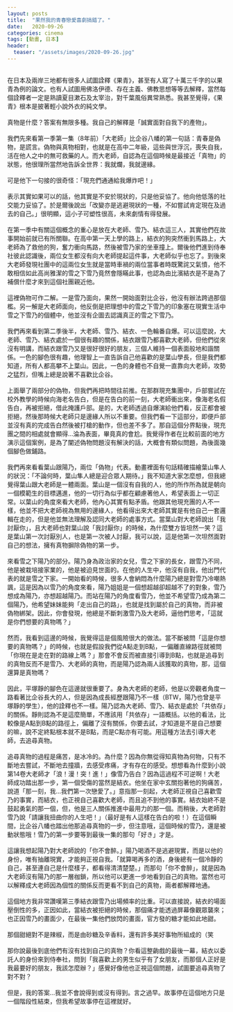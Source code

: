 ```yaml
---
layout: posts
title:  "果然我的青春戀愛喜劇搞錯了。"
date:   2020-09-26
categories: cinema
tags: [動畫, 日本]
header: 
  teaser: "/assets/images/2020-09-26.jpg"
---
```

<br>
在日本及兩岸三地都有很多人試圖詮釋《果青》，甚至有人寫了十萬三千字的以果青為例的論文。也有人試圖用佛洛伊德、存在主義、佛教思想等等去解釋，當然每個詮釋者一定是熟讀夏目漱石及太宰治，對千葉風俗異常熟悉。我甚至覺得，《果青》根本是披著輕小說外衣的純文學。<br><br>
真物是什麼？答案有無限多種。我自己的解釋是「誠實面對自我下的產物」。<br><br>
我們先來看第一季第一集（8年前）「大老師」比企谷八幡的第一句話：青春是偽物，是謊言。偽物與真物相對，也就是在高中二年級，這些與世浮沉，喪失自我，活在他人之中的無可救藥的人。而大老師，自認為在這個時候是最接近「真物」的狀態，他很理所當然地告訴全世界：我就爛，我就邊緣。<br><br>
可是他下一句接的很奇怪：「現充們通通給我爆炸吧！」<br><br>
表示其實如果可以的話，他其實是不安於現狀的，只是他妥協了。他向他低落的社交能力妥協了。於是爾後說出「改變亦是逃避現狀的一種，不如嘗試肯定現在及過去的自己。」很明顯，這小子可塑性很高，未來劇情有得發展。<br><br>
在第一季中有關這個概念的重心是放在大老師、雪乃、結衣這三人，其實他們在故事開始前就已有所關聯。在高中第一天上學的路上，結衣的狗突然衝到馬路上，大老師為了救他的狗，奮力衝向馬路，然後被雪乃家的坐車撞上。爾後他們進到侍奉社彼此認識後，兩位女生都沒有向大老師提起這件事，大老師似乎也忘了。到後來大老師發現社團中的這兩位女生就是當時車禍的兩位當事者時既驚詫又氣憤，他不敢相信如此高尚雅潔的雪之下雪乃竟然會隱瞞此事，也認為由比濱結衣是不是為了補償什麼才來到這個社團親近他。<br><br>
這裡偽物可作二解。一是雪乃面向，果然一開始面對比企谷，他沒有辦法跨過那個檻。另一解是大老師面向，他反倒是把理想中的雪之下雪乃的印象塞在現實生活中雪之下雪乃的個體中，他並沒有企圖去認識真正的雪之下雪乃。<br><br>
我們再來看到第二季後半，大老師、雪乃、結衣、一色輪番自爆。可以這麼說，大老師、雪乃、結衣處於一個很有趣的關係，結衣跟雪乃都喜歡大老師，但他們從來沒有明講，而結衣跟雪乃又是很好很好的朋友，三個人維持一個表面般地和諧關係。一色的腳色很有趣，他理智上一直告訴自己他喜歡的是葉山學長，但是我們都知道，所有人都高攀不上葉山。因此，一色的身體也不自覺一直靠向大老師，攻勢之猛烈，但嘴上總是說著不喜歡比企谷。<br><br>
上面舉了兩部分的偽物，但我們再把時間往前推。在那群現充集團中，戶部嘗試在校外教學的時候向海老名告白，但是在告白的前一刻，大老師衝出來，像海老名假告白，再被拒絕，借此掩護戶部。是的，大老師透過自爆演給他們看，反正都會被拒絕，然後那時候大老師只是邊緣人所以不重要。但我們看一下這部分，即便戶部並沒有真的完成告白然後被打槍的動作，但也差不多了。那自這個分界點後，現充團之間的相處就會顯得...淪為表面，畢竟真的會尬。我覺得作者在比較前面的地方演示這個案例，是為了闡述偽物問題沒有解決的話，大概會有類似問題，為後面幾個腳色做鋪路。<br><br>
我們再來看看葉山跟陽乃，兩位「偽物」代表。動畫裡面有句話精確描繪葉山隼人的狀況：「不論何時，葉山隼人總是迎合眾人期待。」我不知道大家怎麼想，但我總覺得葉山跟大老師是一體兩面。葉山是一個沒有自我的人，他的所作所為就是朝向一個模範生的目標邁進，他的一切行為似乎都在顧慮著他人，希望表面上一切正常。以葉山的角度來看大老師，他內心其實有點矛盾。他跟其他現充團的人不一樣，他並不把大老師視為無用的邊緣人，他看得出來大老師其實是有他自己一套邏輯在走的，但是他並無法理解及認同大老師的處事方式。當葉山對大老師說出「我討厭你」，且大老師也對葉山說「我討厭你」的時候，為什麼雙方皆坦然一笑？這是葉山第一次討厭別人，也是第一次被人討厭，我可以說，這是他第一次坦然面對自己的想法，擁有真物摒除偽物的第一步。<br><br>
來看雪之下陽乃的部分。陽乃身為政治家的女兒，雪之下家的長女，跟雪乃不同，他是被栽培接家業的，他是被迫見世面的。在他的人生中，他沒有自我，他出門代表的就是雪之下家。一開始看的時候，很多人會納悶為什麼陽乃總是對雪乃冷嘲熱諷，這是因為以雪乃的角度來看，陽乃姐姐是一個想超越卻超越不了的對象，雪乃想成為陽乃，亦想超越陽乃。而站在陽乃的角度看雪乃，他並不希望雪乃成為第二個陽乃，他希望妹妹能夠「走出自己的路」，也就是找到屬於自己的真物，而非被偽物綁架。因此，你會發現，他總是不斷刺激雪乃及大老師，逼他們思考，「這就是你們想要的真物嗎？」<br><br>
然而，我看到這邊的時候，我覺得這是個風險很大的做法。當不斷被問「這是你想要的真物嗎？」的時候，也就是假設我們從A點走到B點，一偏離直線路徑就被問「你現在是走在對的路線上嗎？」那會不會反而被直接引導到B點，也就是追尋到的真物反而不是雪乃、大老師的真物，而是陽乃認為兩人該獲取的真物，那，這個還算是真物嗎？<br><br>
因此，平塚靜的腳色在這邊就很重要了。身為大老師的老師，他是以旁觀者角度一路看著比企谷長大的人，但是因為成長經歷跟陽乃不一樣（BTW，陽乃也曾是平塚靜的學生），他的詮釋也不一樣。陽乃認為大老師、雪乃、結衣是處於「共依存」的關係。靜則認為不是這麼簡單，不應該用「共依存」一語概括。以他的看法，比較像是A點到B點的路徑上，偏離了沒有關係，你要去試，才知道是不是自己想要的嘛，說不定終點根本就不是B點，而是C點亦有可能。用這種方法去引導大老師，去追尋真物。<br><br>
追尋真物的過程是痛苦，是冰冷的。為什麼？因為你無從得知真物為何物，只有不斷地去嘗試，不斷地去撞牆，去感受疼痛，才有存在的感受。想想看為什麼到小說第14卷大老師才「浪！漫！突！進！」像雪乃告白？因為這過程不可逆啊！大老師成功踏出那一步，第一個受傷的當然是結衣。他坐在家中玄關抱著他的狗痛苦，說道「那一刻，我...我們第一次戀愛了。」意指那一刻起，大老師正視自己喜歡雪乃的事實，而結衣，也正視自己喜歡大老師，而且追不到他的事實。結衣始終不是鼓起勇氣的那一個，但，他是三人關係推進中最用力的那一個。而稍後，大老師對雪乃說「請讓我扭曲你的人生吧！」（最好是有人這樣在告白的啦！）在這個瞬間，比企谷八幡也踏出他那追尋真物的一步，但注意哦，這個時候的雪乃，還是被動狀態哦！雪乃的第一步要等到最後一集的那句「好き」才是。<br><br>
這讓我想起陽乃對大老師說的「你不會醉。」陽乃喝酒不是逃避現實，而是以他的身份，唯有抽離現實，才能夠正視自我。「就算喝再多的酒，身後總有一個冷靜的自己，甚至連自己是什麼樣子，都看得清清楚楚。」而那句「你不會醉」，就是因為大老師沒有陽乃的那一層枷鎖，所以他可以更進一步地看到自己的真物。當然也可以解釋成大老師因為個性的關係反而更看不到自己的真物，兩者都解釋地通。<br><br>
這個地方我非常讚嘆第三季結衣跟雪乃出場頻率的比重。可以直接說，結衣的場面壓倒性的多，正因如此，當結衣被拒絕的時候，那個痛才能透過屏幕像觀眾襲來；也正因雪乃的畫面少，在最後一集他們放閃的畫面，官方發的糖才能如此地甜。<br><br>
那個甜絕對不是辣椒，而是由砂糖及辛香料，還有許多美好事物所組成的（笑<br><br>
那你說最後到底他們有沒有找到自己的真物？你看這整齣戲的最後一幕，結衣以委託人的身份來到侍奉社，問到「我喜歡上的男生似乎有了女朋友，而那個人正好是我最要好的朋友，我該怎麼辦？」感覺好像他也正視這個問題，試圖要追尋真物了對不對？<br><br>
但是，我的答案...我並不會說得到或沒有得到。言之過早。故事停在這個地方只是一個階段性結束，但我希望故事停在這裡就好。<br><br>